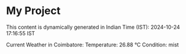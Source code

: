 # My Project

This content is dynamically generated in Indian Time (IST): 2024-10-24 17:16:55 IST


Current Weather in Coimbatore:
Temperature: 26.88 °C
Condition: mist
